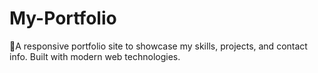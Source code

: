 # My-Portfolio
🎯A responsive portfolio site to showcase my skills, projects, and contact info. Built with modern web technologies.
